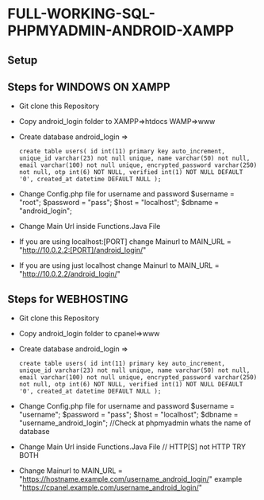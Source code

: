 # FULL-WORKING-SQL-PHPMYADMIN-ANDROID-XAMPP

## Setup
## Steps for WINDOWS ON XAMPP
  - Git clone this Repository
  - Copy android_login folder to XAMPP=>htdocs  WAMP=>www
  - Create database android_login =>
  
        create table users( id int(11) primary key auto_increment, unique_id varchar(23) not null unique, name varchar(50) not null, email varchar(100) not null unique, encrypted_password varchar(250) not null, otp int(6) NOT NULL, verified int(1) NOT NULL DEFAULT '0', created_at datetime DEFAULT NULL );
    
  - Change Config.php file for username and password
      $username = "root"; 
      $password = "pass"; 
      $host = "localhost"; 
      $dbname = "android_login"; 
  - Change Main Url inside Functions.Java File 
  - If you are using localhost:[PORT] change Mainurl to MAIN_URL = "http://10.0.2.2:[PORT]/android_login/"
  - If you are using just localhost change Mainurl to MAIN_URL = "http://10.0.2.2/android_login/"


## Steps for WEBHOSTING
  - Git clone this Repository
  - Copy android_login folder to cpanel=>www
  - Create database android_login =>
  
        create table users( id int(11) primary key auto_increment, unique_id varchar(23) not null unique, name varchar(50) not null, email varchar(100) not null unique, encrypted_password varchar(250) not null, otp int(6) NOT NULL, verified int(1) NOT NULL DEFAULT '0', created_at datetime DEFAULT NULL );
    
  - Change Config.php file for username and password
      $username = "username"; 
      $password = "pass"; 
      $host = "localhost"; 
      $dbname = "username_android_login"; //Check at phpmyadmin whats the name of database
      
  - Change Main Url inside Functions.Java File // HTTP[S] not HTTP TRY BOTH
  - Change Mainurl to MAIN_URL = "https://hostname.example.com/username_android_login/" example "https://cpanel.example.com/username_android_login/"
